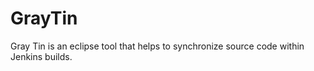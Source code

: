 GrayTin
=======

Gray Tin is an eclipse tool that helps to synchronize source code within Jenkins builds.
